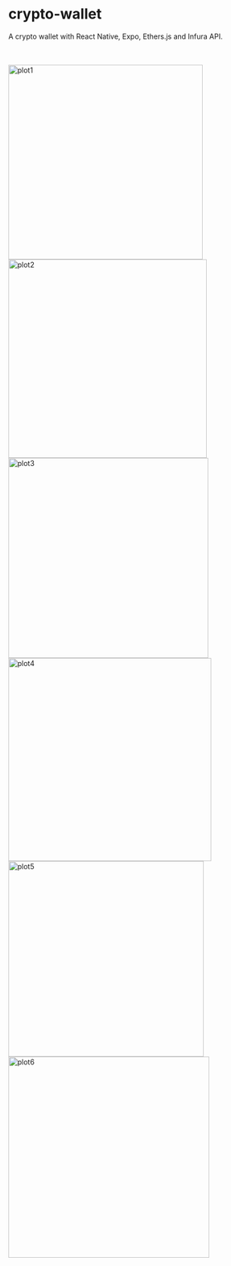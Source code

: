 # crypto-wallet
A crypto wallet with React Native, Expo, Ethers.js and Infura API.

<br><br>
<img width="386" alt="plot1" src="https://github.com/Chrissy1209/crypto-wallet/assets/79960363/d0ad905d-1d12-4b9d-baf5-4d3fe680021b" width="200">
<img width="394" alt="plot2" src="https://github.com/Chrissy1209/crypto-wallet/assets/79960363/efe911c6-75fc-4e30-9a74-223e50bb5fcb" width="200">
<img width="397" alt="plot3" src="https://github.com/Chrissy1209/crypto-wallet/assets/79960363/030515a4-04d0-4067-8eb6-cc39968a42eb" width="200">
<img width="403" alt="plot4" src="https://github.com/Chrissy1209/crypto-wallet/assets/79960363/b982094e-14b7-4cec-9a3a-31bdf80c4c85" width="200">
<img width="388" alt="plot5" src="https://github.com/Chrissy1209/crypto-wallet/assets/79960363/91840358-6bbd-4b2b-99a4-996b11920d6b" width="200">
<img width="399" alt="plot6" src="https://github.com/Chrissy1209/crypto-wallet/assets/79960363/4b27be90-dcda-42a9-b419-af27469abaec" width="200">
